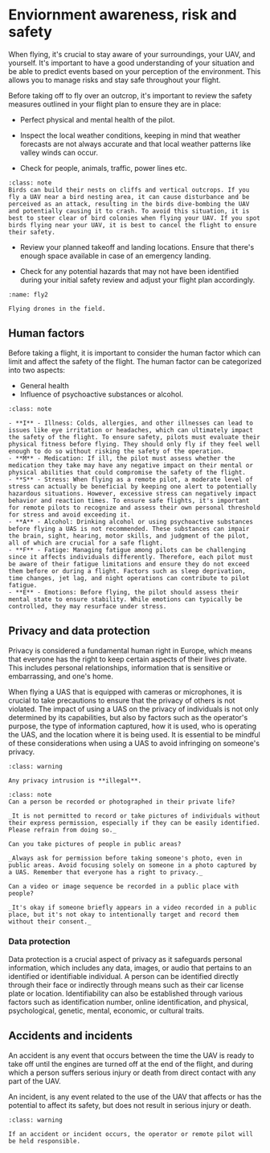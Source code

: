 # Enviornment awareness, risk and safety
When flying, it's crucial to stay aware of your surroundings, your UAV, and yourself. It's important to have a good understanding of your situation and be able to predict events based on your perception of the environment. This allows you to manage risks and stay safe throughout your flight.

Before taking off to fly over an outcrop, it's important to review the safety measures outlined in your flight plan to ensure they are in place:

- Perfect physical and mental health of the pilot.

- Inspect the local weather conditions, keeping in mind that weather forecasts are not always accurate and that local weather patterns like valley winds can occur.

- Check for people, animals, traffic, power lines etc. 
```{admonition} Bird cliffs
:class: note
Birds can build their nests on cliffs and vertical outcrops. If you fly a UAV near a bird nesting area, it can cause disturbance and be perceived as an attack, resulting in the birds dive-bombing the UAV and potentially causing it to crash. To avoid this situation, it is best to steer clear of bird colonies when flying your UAV. If you spot birds flying near your UAV, it is best to cancel the flight to ensure their safety.
```

- Review your planned takeoff and landing locations. Ensure that there's enough space available in case of an emergency landing.

- Check for any potential hazards that may not have been identified during your initial safety review and adjust your flight plan accordingly.

```{figure} assets/fly2.jpg
:name: fly2

Flying drones in the field.
```

## Human factors
Before taking a flight, it is important to consider the human factor which can limit and affect the safety of the flight. The human factor can be categorized into two aspects:
- General health
- Influence of psychoactive substances or alcohol.

```{admonition} **I'M SAFE** methodology
:class: note

- **I** - Illness: Colds, allergies, and other illnesses can lead to issues like eye irritation or headaches, which can ultimately impact the safety of the flight. To ensure safety, pilots must evaluate their physical fitness before flying. They should only fly if they feel well enough to do so without risking the safety of the operation.
- **M** - Medication: If ill, the pilot must assess whether the medication they take may have any negative impact on their mental or physical abilities that could compromise the safety of the flight.
- **S** - Stress: When flying as a remote pilot, a moderate level of stress can actually be beneficial by keeping one alert to potentially hazardous situations. However, excessive stress can negatively impact behavior and reaction times. To ensure safe flights, it's important for remote pilots to recognize and assess their own personal threshold for stress and avoid exceeding it.
- **A** - Alcohol: Drinking alcohol or using psychoactive substances before flying a UAS is not recommended. These substances can impair the brain, sight, hearing, motor skills, and judgment of the pilot, all of which are crucial for a safe flight.
- **F** - Fatige: Managing fatigue among pilots can be challenging since it affects individuals differently. Therefore, each pilot must be aware of their fatigue limitations and ensure they do not exceed them before or during a flight. Factors such as sleep deprivation, time changes, jet lag, and night operations can contribute to pilot fatigue.
- **E** - Emotions: Before flying, the pilot should assess their mental state to ensure stability. While emotions can typically be controlled, they may resurface under stress.
```

## Privacy and data protection
Privacy is considered a fundamental human right in Europe, which means that everyone has the right to keep certain aspects of their lives private. This includes personal relationships, information that is sensitive or embarrassing, and one's home.

When flying a UAS that is equipped with cameras or microphones, it is crucial to take precautions to ensure that the privacy of others is not violated. The impact of using a UAS on the privacy of individuals is not only determined by its capabilities, but also by factors such as the operator's purpose, the type of information captured, how it is used, who is operating the UAS, and the location where it is being used. It is essential to be mindful of these considerations when using a UAS to avoid infringing on someone's privacy.

```{admonition} Privacy
:class: warning

Any privacy intrusion is **illegal**.
```

```{admonition} FAQs
:class: note
Can a person be recorded or photographed in their private life?

_It is not permitted to record or take pictures of individuals without their express permission, especially if they can be easily identified. Please refrain from doing so._

Can you take pictures of people in public areas?

_Always ask for permission before taking someone's photo, even in public areas. Avoid focusing solely on someone in a photo captured by a UAS. Remember that everyone has a right to privacy._

Can a video or image sequence be recorded in a public place with people?

_It's okay if someone briefly appears in a video recorded in a public place, but it's not okay to intentionally target and record them without their consent._
```

### Data protection
Data protection is a crucial aspect of privacy as it safeguards personal information, which includes any data, images, or audio that pertains to an identified or identifiable individual. A person can be identified directly through their face or indirectly through means such as their car license plate or location. Identifiability can also be established through various factors such as identification number, online identification, and physical, psychological, genetic, mental, economic, or cultural traits.

## Accidents and incidents
An accident is any event that occurs between the time the UAV is ready to take off until the engines are turned off at the end of the flight, and during which a person suffers serious injury or death from direct contact with any part of the UAV. 

An incident, is any event related to the use of the UAV that affects or has the potential to affect its safety, but does not result in serious injury or death.

```{admonition} Responsibility
:class: warning

If an accident or incident occurs, the operator or remote pilot will be held responsible.
```
